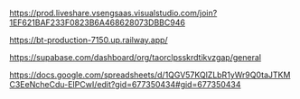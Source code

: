 https://prod.liveshare.vsengsaas.visualstudio.com/join?1EF621BAF233F0823B6A468628073DBBC946

https://bt-production-7150.up.railway.app/

https://supabase.com/dashboard/org/taorclpsskrdtikvzgap/general

https://docs.google.com/spreadsheets/d/1QGV57KQlZLbR1yWr9Q0taJTKMC3EeNcheCdu-EIPCwI/edit?gid=677350434#gid=677350434
